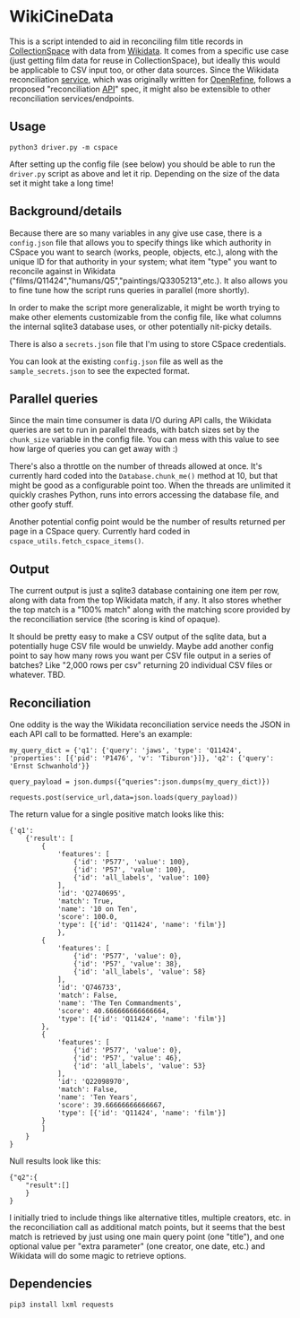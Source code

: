 # WikiCineData

This is a script intended to aid in reconciling film title records in [CollectionSpace](https://collectionspace.org/) with data from [Wikidata](https://www.wikidata.org). It comes from a specific use case (just getting film data for reuse in CollectionSpace), but ideally this would be applicable to CSV input too, or other data sources. Since the Wikidata reconciliation [service](https://wikidata.reconci.link/), which was originally written for [OpenRefine](http://openrefine.org/), follows a proposed "reconciliation [API](https://reconciliation-api.github.io/specs/latest/)" spec, it might also be extensible to other reconciliation services/endpoints.

## Usage

`python3 driver.py -m cspace`

After setting up the config file (see below) you should be able to run the `driver.py` script as above and let it rip. Depending on the size of the data set it might take a long time!

## Background/details

Because there are so many variables in any give use case, there is a `config.json` file that allows you to specify things like which authority in CSpace you want to search (works, people, objects, etc.), along with the unique ID for that authority in your system; what item "type" you want to reconcile against in Wikidata ("films/Q11424","humans/Q5","paintings/Q3305213",etc.). It also allows you to fine tune how the script runs queries in parallel (more shortly).

In order to make the script more generalizable, it might be worth trying to make other elements customizable from the config file, like what columns the internal sqlite3 database uses, or other potentially nit-picky details.

There is also a `secrets.json` file that I'm using to store CSpace credentials.

You can look at the existing `config.json` file as well as the `sample_secrets.json` to see the expected format.

## Parallel queries

Since the main time consumer is data I/O during API calls, the Wikidata queries are set to run in parallel threads, with batch sizes set by the `chunk_size` variable in the config file. You can mess with this value to see how large of queries you can get away with :)

There's also a throttle on the number of threads allowed at once. It's currently hard coded into the `Database.chunk_me()` method at 10, but that might be good as a configurable point too. When the threads are unlimited it quickly crashes Python, runs into errors accessing the database file, and other goofy stuff.

Another potential config point would be the number of results returned per page in a CSpace query. Currently hard coded in `cspace_utils.fetch_cspace_items()`.

## Output

The current output is just a sqlite3 database containing one item per row, along with data from the top Wikidata match, if any. It also stores whether the top match is a "100% match" along with the matching score provided by the reconciliation service (the scoring is kind of opaque).

It should be pretty easy to make a CSV output of the sqlite data, but a potentially huge CSV file would be unwieldy. Maybe add another config point to say how many rows you want per CSV file output in a series of batches? Like "2,000 rows per csv" returning 20 individual CSV files or whatever. TBD.

## Reconciliation

One oddity is the way the Wikidata reconciliation service needs the JSON in each API call to be formatted. Here's an example:

```
my_query_dict = {'q1': {'query': 'jaws', 'type': 'Q11424', 'properties': [{'pid': 'P1476', 'v': 'Tiburon'}]}, 'q2': {'query': 'Ernst Schwanhold'}}

query_payload = json.dumps({"queries":json.dumps(my_query_dict)})

requests.post(service_url,data=json.loads(query_payload))
```

The return value for a single positive match looks like this:

```
{'q1':
	{'result': [
		{
			'features': [
				{'id': 'P577', 'value': 100},
				{'id': 'P57', 'value': 100},
				{'id': 'all_labels', 'value': 100}
			],
			'id': 'Q2740695',
			'match': True,
			'name': '10 on Ten',
			'score': 100.0,
			'type': [{'id': 'Q11424', 'name': 'film'}]
			},
		{
			'features': [
				{'id': 'P577', 'value': 0},
				{'id': 'P57', 'value': 38},
				{'id': 'all_labels', 'value': 58}
			],
			'id': 'Q746733',
			'match': False,
			'name': 'The Ten Commandments',
			'score': 40.666666666666664,
			'type': [{'id': 'Q11424', 'name': 'film'}]
		},
		{
			'features': [
				{'id': 'P577', 'value': 0},
				{'id': 'P57', 'value': 46},
				{'id': 'all_labels', 'value': 53}
			],
			'id': 'Q22098970',
			'match': False,
			'name': 'Ten Years',
			'score': 39.66666666666667,
			'type': [{'id': 'Q11424', 'name': 'film'}]
		}
		]
	}
}
```


Null results look like this:

```
{"q2":{
	"result":[]
	}
}
```

I initially tried to include things like alternative titles, multiple creators, etc. in the reconciliation call as additional match points, but it seems that the best match is retrieved by just using one main query point (one "title"), and one optional value per "extra parameter" (one creator, one date, etc.) and Wikidata will do some magic to retrieve options.

## Dependencies

`pip3 install lxml requests`

